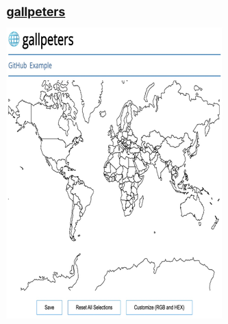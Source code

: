 # [gallpeters](https://gallpeters.vercel.app)

<img src="/assets/gallpeters.jpeg" width=680 height=680 />
